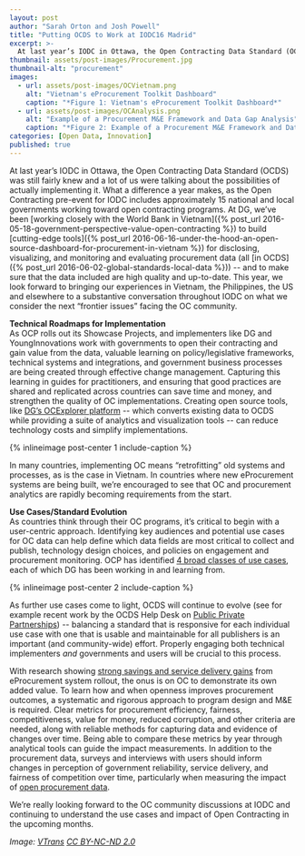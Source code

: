 ```yaml
---
layout: post
author: "Sarah Orton and Josh Powell"
title: "Putting OCDS to Work at IODC16 Madrid" 
excerpt: >-
  At last year’s IODC in Ottawa, the Open Contracting Data Standard (OCDS) was still fairly knew and a lot of us were talking about the possibilities of actually implementing it. What a difference a year makes, as the Open Contracting pre-event for IODC includes approximately 15 national and local governments working toward open contracting programs....
thumbnail: assets/post-images/Procurement.jpg
thumbnail-alt: "procurement"
images:
  - url: assets/post-images/OCVietnam.png
    alt: "Vietnam's eProcurement Toolkit Dashboard"
    caption: "*Figure 1: Vietnam's eProcurement Toolkit Dashboard*"
  - url: assets/post-images/OCAnalysis.png
    alt: "Example of a Procurement M&E Framework and Data Gap Analysis"
    caption: "*Figure 2: Example of a Procurement M&E Framework and Data Gap Analysis*"
categories: [Open Data, Innovation]
published: true
---
```


At last year’s IODC in Ottawa, the Open Contracting Data Standard (OCDS) was still fairly knew and a lot of us were talking about the possibilities of actually implementing it. What a difference a year makes, as the Open Contracting pre-event for IODC includes approximately 15 national and local governments working toward open contracting programs. At DG, we’ve been [working closely with the World Bank in Vietnam]({% post_url 2016-05-18-government-perspective-value-open-contracting %}) to build [cutting-edge tools]({% post_url 2016-06-16-under-the-hood-an-open-source-dashboard-for-procurement-in-vietnam %}) for disclosing, visualizing, and monitoring and evaluating procurement data (all [in OCDS]({% post_url 2016-06-02-global-standards-local-data %})) -- and to make sure that the data included are high quality and up-to-date. This year, we look forward to bringing our experiences in Vietnam, the Philippines, the US and elsewhere to a substantive conversation throughout IODC on what we consider the next “frontier issues” facing the OC community.

**Technical Roadmaps for Implementation**  
As OCP rolls out its Showcase Projects, and implementers like DG and YoungInnovations work with governments to open their contracting and gain value from the data, valuable learning on policy/legislative frameworks, technical systems and integrations, and government business processes are being created through effective change management. Capturing this learning in guides for practitioners, and ensuring that good practices are shared and replicated across countries can save time and money, and strengthen the quality of OC implementations. Creating open source tools, like [DG’s OCExplorer platform](https://github.com/devgateway/oc-explorer) -- which converts existing data to OCDS while providing a suite of analytics and visualization tools -- can reduce technology costs and simplify implementations. 

{% inlineimage post-center 1 include-caption %}

In many countries, implementing OC means “retrofitting” old systems and processes, as is the case in Vietnam. In countries where new eProcurement systems are being built, we’re encouraged to see that OC and procurement analytics are rapidly becoming requirements from the start.
  
**Use Cases/Standard Evolution**  
As countries think through their OC programs, it’s critical to begin with a user-centric approach. Identifying key audiences and potential use cases for OC data can help define which data fields are most critical to collect and publish, technology design choices, and policies on engagement and procurement monitoring. OCP has identified [4 broad classes of use cases](http://www.open-contracting.org/2016/08/18/use-case-guide/), each of which DG has been working in and learning from.

{% inlineimage post-center 2 include-caption %}

As further use cases come to light, OCDS will continue to evolve (see for example recent work by the OCDS Help Desk on [Public Private Partnerships](http://www.open-contracting.org/2016/09/08/extending-open-contracting-data-standard-ppps/)) -- balancing a standard that is responsive for each individual use case with one that is usable and maintainable for all publishers is an important (and community-wide) effort. Properly engaging both technical implementers *and* governments and users will be crucial to this process.

With research showing [strong savings and service delivery gains](https://www.hks.harvard.edu/news-events/news/articles/new-research-e-procurement-improves-the-provision-of-public-services?utm_medium=social&utm_campaign=hks-twitter&utm_source=twitter) from eProcurement system rollout, the onus is on OC to demonstrate its own added value. To learn how and when openness improves procurement outcomes, a systematic and rigorous approach to program design and M&E is required. Clear metrics for procurement efficiency, fairness, competitiveness, value for money, reduced corruption, and other criteria are needed, along with reliable methods for capturing data and evidence of changes over time. Being able to compare these metrics by year through analytical tools can guide the impact measurements. In addition to the procurement data, surveys and interviews with users should inform changes in perception of government reliability, service delivery, and fairness of competition over time, particularly when measuring the impact of [open procurement data](http://opendatacon.org/how-to-advance-open-data-research-towards-an-understanding-of-demand-users-and-key-data/). 

We’re really looking forward to the OC community discussions at IODC and continuing to understand the use cases and impact of Open Contracting in the upcoming months. 

*Image: [VTrans](https://www.flickr.com/photos/vtrans/15118647815/) [CC BY-NC-ND 2.0](https://creativecommons.org/licenses/by-nc-nd/2.0/)*

